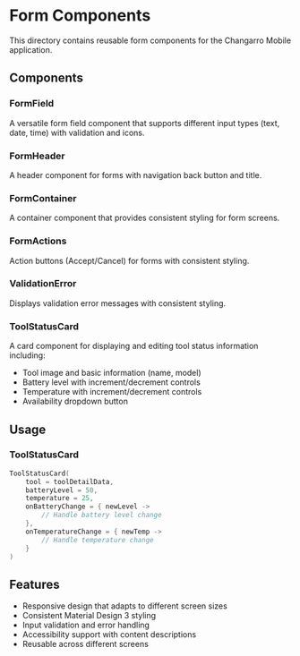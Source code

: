 # Form Components

This directory contains reusable form components for the Changarro Mobile application.

## Components

### FormField
A versatile form field component that supports different input types (text, date, time) with validation and icons.

### FormHeader
A header component for forms with navigation back button and title.

### FormContainer
A container component that provides consistent styling for form screens.

### FormActions
Action buttons (Accept/Cancel) for forms with consistent styling.

### ValidationError
Displays validation error messages with consistent styling.

### ToolStatusCard
A card component for displaying and editing tool status information including:
- Tool image and basic information (name, model)
- Battery level with increment/decrement controls
- Temperature with increment/decrement controls
- Availability dropdown button

## Usage

### ToolStatusCard
```kotlin
ToolStatusCard(
    tool = toolDetailData,
    batteryLevel = 50,
    temperature = 25,
    onBatteryChange = { newLevel -> 
        // Handle battery level change
    },
    onTemperatureChange = { newTemp -> 
        // Handle temperature change
    }
)
```

## Features
- Responsive design that adapts to different screen sizes
- Consistent Material Design 3 styling
- Input validation and error handling
- Accessibility support with content descriptions
- Reusable across different screens 